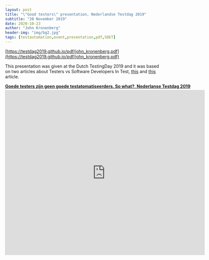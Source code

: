 ```yaml
---
layout: post
title: "\"Good testers\" presentation, Nederlandse Testdag 2019"
subtitle: "20 November 2019"
date: 2020-10-23
author: "John Kronenberg"
header-img: "img/bg2.jpg"
tags: [testautomation,event,presentation,pdf,SDET]
---
```

[https://testdag2019.github.io/pdf/john_kronenberg.pdf](https://testdag2019.github.io/pdf/john_kronenberg.pdf)

This presentation was given at the Dutch TestingDay 2019 and it was based on two articles about Testers vs Software Developers In Test, [this](https://www.testautomate-it.com/2022/10/25/software-engineer-in-test/) and [this](https://www.testautomate-it.com/2022/10/23/goodtesters/) article.

<div style="width:645px"> <strong style="display:block;margin:12px 0 4px"><a href="https://testdag2019.github.io/pdf/john_kronenberg.pdf" title="Goede testers zijn geen goede testatomatiseerders. So what?, Nederlanse Testdag 2019" target="_blank">Goede testers zijn geen goede testatomatiseerders. So what?, Nederlanse Testdag 2019</a></strong><iframe src="https://testdag2019.github.io/pdf/john_kronenberg.pdf" width="645" height="533" frameborder="0" marginwidth="0" marginheight="0" scrolling="no" style="border:1px solid #CCC;border-width:1px 1px 0" allowfullscreen></iframe><div style="padding:5px 0 12px"></div></div>